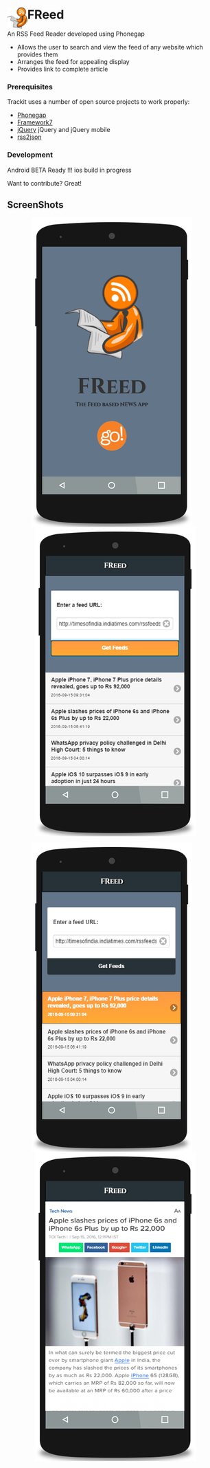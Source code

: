 # FReed <img align="left" height="50px" alt="FReed" src="/screenshots/logo.png"></img> 
An RSS Feed Reader developed using Phonegap
  - Allows the user to search and view the feed of any website which provides them
  - Arranges the feed for appealing display
  - Provides link to complete article


### Prerequisites
Trackit uses a number of open source projects to work properly:

* [Phonegap](http://phonegap.com)
* [Framework7](https://framework7.io/)
* [jQuery](https://jquery.com) jQuery and jQuery mobile
* [rss2json](https://rss2json.com)


### Development

Android BETA Ready !!!
ios build in progress

Want to contribute? Great!

## ScreenShots
<p align="center">
<img align="center"   alt="Home" src="/screenshots/ss1.png"></img> &nbsp &nbsp
<img align="center"  alt="NEWS feed" src="/screenshots/ss2.png"></img></p>

<p align="center">
<img align="center"  alt="Select required feed" src="/screenshots/ss3.png"></img> &nbsp &nbsp
<img align="center"  alt="Browser" src="/screenshots/ss4.png"></img></p>

